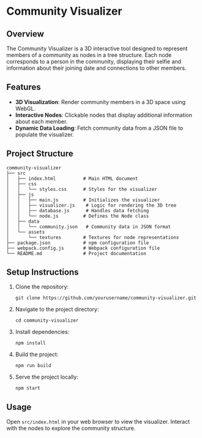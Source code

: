 # Community Visualizer

## Overview
The Community Visualizer is a 3D interactive tool designed to represent members of a community as nodes in a tree structure. Each node corresponds to a person in the community, displaying their selfie and information about their joining date and connections to other members.

## Features
- **3D Visualization**: Render community members in a 3D space using WebGL.
- **Interactive Nodes**: Clickable nodes that display additional information about each member.
- **Dynamic Data Loading**: Fetch community data from a JSON file to populate the visualizer.

## Project Structure
```
community-visualizer
├── src
│   ├── index.html          # Main HTML document
│   ├── css
│   │   └── styles.css      # Styles for the visualizer
│   ├── js
│   │   ├── main.js         # Initializes the visualizer
│   │   ├── visualizer.js    # Logic for rendering the 3D tree
│   │   ├── database.js      # Handles data fetching
│   │   └── node.js         # Defines the Node class
│   ├── data
│   │   └── community.json   # Community data in JSON format
│   └── assets
│       └── textures        # Textures for node representations
├── package.json            # npm configuration file
├── webpack.config.js       # Webpack configuration file
└── README.md               # Project documentation
```

## Setup Instructions
1. Clone the repository:
   ```
   git clone https://github.com/yourusername/community-visualizer.git
   ```
2. Navigate to the project directory:
   ```
   cd community-visualizer
   ```
3. Install dependencies:
   ```
   npm install
   ```
4. Build the project:
   ```
   npm run build
   ```
5. Serve the project locally:
   ```
   npm start
   ```

## Usage
Open `src/index.html` in your web browser to view the visualizer. Interact with the nodes to explore the community structure.